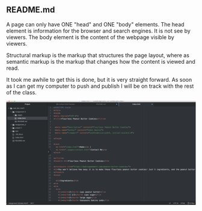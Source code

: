 <h2> README.md </h2>

A page can only have ONE "head" and ONE "body" elements.
The head element is information for the browser and search engines. It is not see by viewers.
The body element is the content of the webpage visible by viewers.

Structural markup is the markup that structures the page layout, where as semantic markup is the markup that changes how the content is viewed and read.

It took me awhile to get this is done, but it is very straight forward. As soon as I can get my computer to push and publish I will be on track with the rest of the class.

![Screen Shot](./Screenshot.png)
